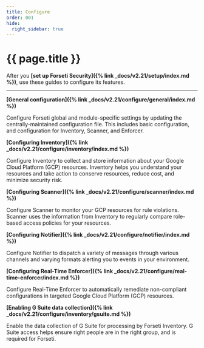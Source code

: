 ```yaml
---
title: Configure
order: 001
hide:
  right_sidebar: true
---
```


# {{ page.title }}

After you **[set up Forseti Security]({% link _docs/v2.21/setup/index.md %})**,
use these guides to configure its features.

---

**[General configuration]({% link _docs/v2.21/configure/general/index.md %})**

Configure Forseti global and module-specific settings by updating the centrally-maintained
configuration file. This includes basic configuration, and configuration for Inventory, Scanner,
and Enforcer.

**[Configuring Inventory]({% link _docs/v2.21/configure/inventory/index.md %})**

Configure Inventory to collect and store information about your Google Cloud Platform (GCP) resources.
Inventory helps you understand your resources and take action to conserve resources, reduce cost, and
minimize security risk.

**[Configuring Scanner]({% link _docs/v2.21/configure/scanner/index.md %})**

Configure Scanner to monitor your GCP resources for rule violations. Scanner uses the information
from Inventory to regularly compare role-based access policies for your resources.

**[Configuring Notifier]({% link _docs/v2.21/configure/notifier/index.md %})**

Configure Notifier to dispatch a variety of messages through various channels and varying formats
alerting you to events in your environment.

**[Configuring Real-Time Enforcer]({% link _docs/v2.21/configure/real-time-enforcer/index.md %})**

Configure Real-Time Enforcer to automatically remediate non-compliant configurations in targeted 
Google Cloud Platform (GCP) resources.

**[Enabling G Suite data collection]({% link _docs/v2.21/configure/inventory/gsuite.md %})**

Enable the data collection of G Suite for processing by Forseti Inventory. G Suite access helps
ensure right people are in the right group, and is required for Forseti.
